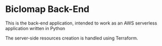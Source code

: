 # Biclomap Back-End

This is the back-end application, intended to work as an AWS serverless application written in Python

The server-side resources creation is handled using Terraform.

